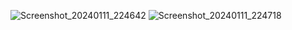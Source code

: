 ![Screenshot_20240111_224642](https://github.com/nihal0514/starwarproject/assets/77735813/aba2cb01-cbd7-4ec7-be01-86fc01aef091)
![Screenshot_20240111_224718](https://github.com/nihal0514/starwarproject/assets/77735813/54449aa4-822e-4fc4-8b6e-43858c1f3997)
